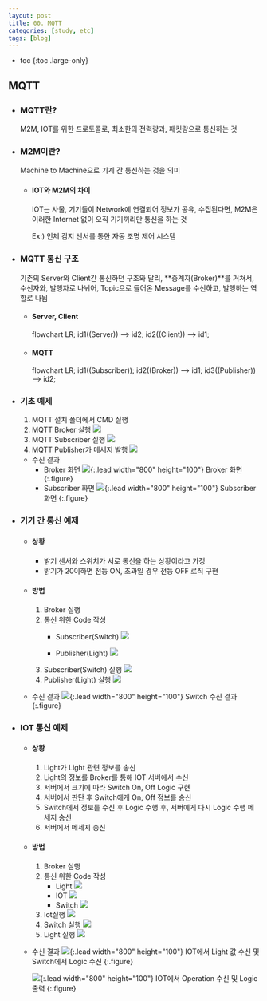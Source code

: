 ```yaml
---
layout: post
title: 00. MQTT
categories: [study, etc]
tags: [blog]
---
```


- toc
{:toc .large-only}

## MQTT
+ ### MQTT란?
    M2M, IOT를 위한 프로토콜로, 최소한의 전력량과, 패킷량으로 통신하는 것

+ ### M2M이란?
    Machine to Machine으로 기계 간 통신하는 것을 의미

    + #### IOT와 M2M의 차이
        IOT는 사물, 기기들이 Network에 연결되어 정보가 공유, 수집된다면, M2M은 이러한 Internet 없이 오직 기기끼리만 통신을 하는 것

        Ex:) 인체 감지 센서를 통한 자동 조명 제어 시스템


+ ### MQTT 통신 구조
    기존의 Server와 Client간 통신하던 구조와 달리, **중계자(Broker)**를 거쳐서, 수신자와, 발행자로 나뉘어, Topic으로 들어온 Message를 수신하고, 발행하는 역할로 나뉨


    + #### Server, Client
        <div class="mermaid">
        flowchart LR;
        id1((Server)) --> id2;
        id2((Client)) --> id1;
        </div>

    + #### MQTT
        <div class="mermaid">
        flowchart LR;
        id1((Subscriber));
        id2((Broker)) --> id1;
        id3((Publisher)) --> id2;
        </div>

+ ### 기초 예제
  1. MQTT 설치 폴더에서 CMD 실행
  2. MQTT Broker 실행
    ![](../../../assets\img\study\etc\ExecuteBroker.PNG)
  3. MQTT Subscriber 실행
    ![](../../../assets\img\study\etc\ExecuteSubscriber.PNG)
  4. MQTT Publisher가 메세지 발행
    ![](../../../assets\img\study\etc\ExecutePublisher.PNG)
  

  + 수신 결과
    + Broker 화면
        ![](../../../assets\img\study\etc\ResultBroker.PNG){:.lead width="800" height="100"}
        Broker 화면
        {:.figure}
    + Subscriber 화면
        ![](../../../assets\img\study\etc\ResultSubscriber.PNG){:.lead width="800" height="100"}
        Subscriber 화면
        {:.figure}


+ ### 기기 간 통신 예제
    + #### 상황
      + 밝기 센서와 스위치가 서로 통신을 하는 상황이라고 가정
      + 밝기가 20이하면 전등 ON, 초과일 경우 전등 OFF 로직 구현


    + #### 방법
        1. Broker 실행
        2. 통신 위한 Code 작성
            + Subscriber(Switch)
                ![](../../../assets/img/study//etc/Client_Switch_Code.PNG)
                
            + Publisher(Light)
                ![](../../../assets\img\study\etc\Client_Light_Code.PNG)
        3. Subscriber(Switch) 실행
            ![](../../../assets\img\study\etc\ExecuteClientSwitch.PNG)
        4. Publisher(Light) 실행
            ![](../../../assets\img\study\etc\ExecuteClientLight.PNG)

    + 수신 결과
        ![](../../../assets\img\study\etc\ResultClientSwitch.PNG){:.lead width="800" height="100"}
        Switch 수신 결과
        {:.figure}

+ ### IOT 통신 예제
    + #### 상황
      1. Light가 Light 관련 정보를 송신
      2. Light의 정보를 Broker를 통해 IOT 서버에서 수신
      3. 서버에서 크기에 따라 Switch On, Off Logic 구현
      4. 서버에서 판단 후 Switch에게 On, Off 정보를 송신
      5. Switch에서 정보를 수신 후 Logic 수행 후, 서버에게 다시 Logic 수행 메세지 송신
      6. 서버에서 메세지 송신

    + #### 방법
        1. Broker 실행
        2. 통신 위한 Code 작성
            + Light
                ![](../../../assets\img\study\etc\Iot_Light.PNG)
            + IOT
                ![](../../../assets\img\study\etc\Iot_Iot.PNG)
            + Switch
                ![](../../../assets\img\study\etc\Iot_Switch.PNG)
        3. Iot실행
            ![](../../../assets\img\study\etc\ExecuteIot.PNG)
        4. Switch 실행
            ![](../../../assets\img\study\etc\ExecuteSwitch.PNG)
        5. Light 실행
            ![](../../../assets\img\study\etc\ExecuteSwitch.PNG)

    + 수신 결과
        ![](../../../assets\img\study\etc\ResultIot.PNG){:.lead width="800" height="100"}
        IOT에서 Light 값 수신 및 Switch에서 Logic 수신
        {:.figure}

        ![](../../../assets\img\study\etc\ResultSwitch.PNG){:.lead width="800" height="100"}
        IOT에서 Operation 수신 및 Logic 출력
        {:.figure}
